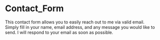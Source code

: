 # Contact_Form
This contact form allows you to easily reach out to me via valid email. Simply fill in your name, email address, and any message you would like to send. I will respond to your email as soon as possible.
